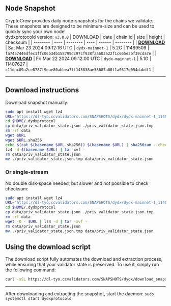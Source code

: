 ## Node Snapshot
CryptoCrew provides daily node-snapshots for the chains we validate. These snapshots are designed to be minimum-size and can be used to quickly sync your own node!  
dydxprotocold version: `v3.0.0`
| DOWNLOAD | date | chain id | size | height | checksum |
| -------- | ---- | -------- | ---- | ------ | -------- |
| **[DOWNLOAD](https://dl-tyo.ccvalidators.com/SNAPSHOTS/dydx/dydx-mainnet-1_11489509.tar.lz4)** | Sat Mar 23 2024 09:12:16 UTC | `dydx-mainnet-1` | 5.2G | 11489509 | `fa7457446dfec1ffc06b34b158799dc97cf938faa603a22f1c665e3bf39cda7e` |
| **[DOWNLOAD](https://dl-tyo.ccvalidators.com/SNAPSHOTS/dydx/dydx-mainnet-1_11407627.tar.lz4)** | Fri Mar 22 2024 09:12:00 UTC | `dydx-mainnet-1` | 5.1G | 11407627 | `c11dac09a2ce8787f9eae80abbea7ff145838ae58687a00f1a0317d054dabdf1` |

---

## Download instructions
Download snapshot manually:
```sh
sudo apt install wget lz4
URL="https://dl-tyo.ccvalidators.com/SNAPSHOTS/dydx/dydx-mainnet-1_11489509.tar.lz4"
cd $HOME/.dydxprotocol
cp data/priv_validator_state.json ./priv_validator_state.json.tmp
rm -rf data
wget $URL
wget $URL.sha256
echo $(cat $(basename $URL.sha256)) $(basename $URL) | sha256sum --check
lz4 -d $(basename $URL) | tar xvf -
rm data/priv_validator_state.json
mv ./priv_validator_state.json.tmp data/priv_validator_state.json
```

### Or single-stream
No double disk-space needed, but slower and not possible to check checksum:
```sh
sudo apt install wget lz4
URL="https://dl-tyo.ccvalidators.com/SNAPSHOTS/dydx/dydx-mainnet-1_11489509.tar.lz4"
cd $HOME/.dydxprotocol
cp data/priv_validator_state.json ./priv_validator_state.json.tmp
rm -rf data
wget -O - $URL | lz4 -d | tar -xvf -
rm data/priv_validator_state.json
mv ./priv_validator_state.json.tmp data/priv_validator_state.json
```





## Using the download script

The download script fully automates the download and extraction process, while ensuring that your validator state is preserved. To use it, simply run the following command:
```sh
curl -sSL https://dl-tyo.ccvalidators.com/SNAPSHOTS/dydx/download_snapshot.sh | bash
```
---

After downloading and extracting the snapshot, start the daemon: `sudo systemctl start dydxprotocold`

